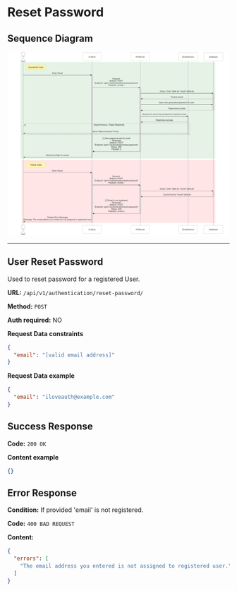 # Reset Password

## Sequence Diagram

![image info](./assets/reset-password.png)

---

## User Reset Password

Used to reset password for a registered User.

**URL:** `/api/v1/authentication/reset-password/`

**Method:** `POST`

**Auth required:** NO

**Request Data constraints**

```json
{
  "email": "[valid email address]"
}
```

**Request Data example**

```json
{
  "email": "iloveauth@example.com"
}
```

## Success Response

**Code:** `200 OK`

**Content example**

```json
{}
```

## Error Response

**Condition:** If provided 'email' is not registered.

**Code:** `400 BAD REQUEST`

**Content:**

```json
{
  "errors": [
    "The email address you entered is not assigned to registered user."
  ]
}
```
